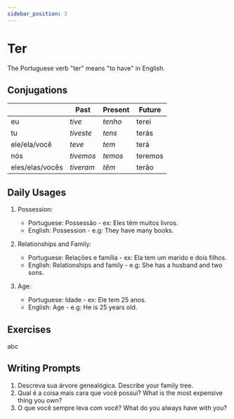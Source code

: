 ```yaml
---
sidebar_position: 3
---
```


# Ter

The Portuguese verb "ter" means "to have" in English.

## Conjugations

|                 | Past      | Present | Future  |
| --------------- | --------- | ------- | ------- |
| eu              | _tive_    | _tenho_ | terei   |
| tu              | _tiveste_ | _tens_  | terás   |
| ele/ela/você    | _teve_    | _tem_   | terá    |
| nós             | _tivemos_ | _temos_ | teremos |
| eles/elas/vocês | _tiveram_ | _têm_   | terão   |

## Daily Usages

1. Possession:

   - Portuguese: Possessão - ex: Eles têm muitos livros.
   - English: Possession - e.g: They have many books.

2. Relationships and Family:

   - Portuguese: Relações e família - ex: Ela tem um marido e dois filhos.
   - English: Relationships and family - e.g: She has a husband and two sons.

3. Age:

   - Portuguese: Idade - ex: Ele tem 25 anos.
   - English: Age - e.g: He is 25 years old.

## Exercises

abc

## Writing Prompts

1. Descreva sua árvore genealógica. Describe your family tree.
2. Qual é a coisa mais cara que você possui? What is the most expensive thing you own?
3. O que você sempre leva com você? What do you always have with you?

